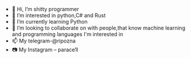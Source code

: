 - 👋 Hi, I’m shitty programmer
- 👀 I’m interested in python,C# and Rust
- 🌱 I’m currently learning Python
- 💞️ I’m looking to collaborate on with people,that know machine learning and programming languages I'm interested in
- 📫 My telegram-@ripozna
- 📷 My Instagram – parace1l

<!---
ripozna/ripozna is a ✨ special ✨ repository because its `README.md` (this file) appears on your GitHub profile.
You can click the Preview link to take a look at your changes.
--->



<!---
ripozna/ripozna is a ✨ special ✨ repository because its `README.md` (this file) appears on your GitHub profile.
You can click the Preview link to take a look at your changes.
--->
